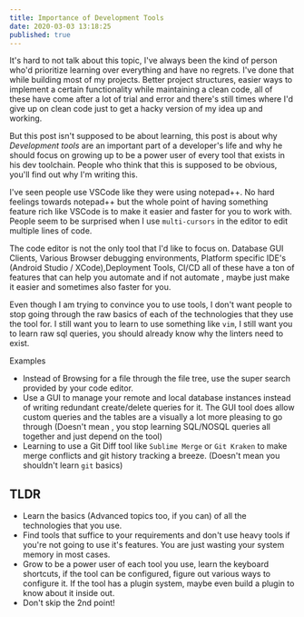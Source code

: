 ```yaml
---
title: Importance of Development Tools
date: 2020-03-03 13:18:25
published: true
---
```


It's hard to not talk about this topic, I've always been the kind of person who'd prioritize learning over everything and have no regrets. I've done
that while building most of my projects. Better project structures, easier ways to implement a certain functionality while maintaining a clean code,
all of these have come after a lot of trial and error and there's still times where I'd give up on clean code just to get a hacky version of my idea
up and working.

But this post isn't supposed to be about learning, this post is about why _Development tools_ are an important part of a developer's life and why he
should focus on growing up to be a power user of every tool that exists in his dev toolchain. People who think that this is supposed to be obvious,
you'll find out why I'm writing this.

I've seen people use VSCode like they were using notepad++. No hard feelings towards notepad++ but the whole point of having something feature rich
like VSCode is to make it easier and faster for you to work with. People seem to be surprised when I use `multi-cursors` in the editor to edit
multiple lines of code.

The code editor is not the only tool that I'd like to focus on. Database GUI Clients, Various Browser debugging environments, Platform specific IDE's
(Android Studio / XCode),Deployment Tools, CI/CD all of these have a ton of features that can help you automate and if not automate , maybe just make
it easier and sometimes also faster for you.

Even though I am trying to convince you to use tools, I don't want people to stop going through the raw basics of each of the technologies that they
use the tool for. I still want you to learn to use something like `vim`, I still want you to learn raw sql queries, you should already know why the
linters need to exist.

Examples

- Instead of Browsing for a file through the file tree, use the super search provided by your code editor.
- Use a GUI to manage your remote and local database instances instead of writing redundant create/delete queries for it. The GUI tool does allow
  custom queries and the tables are a visually a lot more pleasing to go through (Doesn't mean , you stop learning SQL/NOSQL queries all together and
  just depend on the tool)
- Learning to use a Git Diff tool like `Sublime Merge` or `Git Kraken` to make merge conflicts and git history tracking a breeze. (Doesn't mean you
  shouldn't learn `git` basics)

## TLDR

- Learn the basics (Advanced topics too, if you can) of all the technologies that you use.
- Find tools that suffice to your requirements and don't use heavy tools if you're not going to use it's features. You are just wasting your system
  memory in most cases.
- Grow to be a power user of each tool you use, learn the keyboard shortcuts, if the tool can be configured, figure out various ways to configure it.
  If the tool has a plugin system, maybe even build a plugin to know about it inside out.
- Don't skip the 2nd point!
